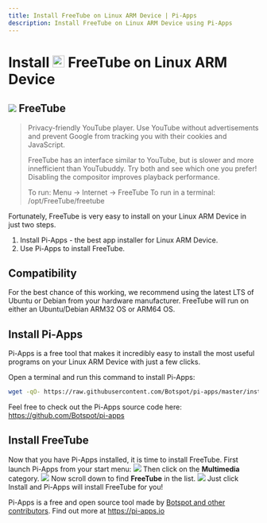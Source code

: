 ```yaml
---
title: Install FreeTube on Linux ARM Device | Pi-Apps
description: Install FreeTube on Linux ARM Device using Pi-Apps
---
```

<div class="simple-install-content content">

# Install <img src="/img/app-icons/FreeTube/icon-64.png" height=24> FreeTube on Linux ARM Device

## <img src="/img/app-icons/FreeTube/icon-64.png"> FreeTube
> Privacy-friendly YouTube player.
> Use YouTube without advertisements and prevent Google from tracking you with their cookies and JavaScript.
> 
> FreeTube has an interface similar to YouTube, but is slower and more innefficient than YouTubuddy. Try both and see which one you prefer!
> Disabling the compositor improves playback performance.
> 
> To run: Menu -> Internet -> FreeTube
> To run in a terminal: /opt/FreeTube/freetube

Fortunately, FreeTube is very easy to install on your Linux ARM Device in just two steps.
1. Install Pi-Apps - the best app installer for Linux ARM Device.
2. Use Pi-Apps to install FreeTube.
</div>
<div class="simple-install-content content">

## Compatibility
For the best chance of this working, we recommend using the latest LTS of Ubuntu or Debian from your hardware manufacturer.
FreeTube will run on either an Ubuntu/Debian ARM32 OS or ARM64 OS.
</div>
<div class="simple-install-content content">

## Install Pi-Apps

Pi-Apps is a free tool that makes it incredibly easy to install the most useful programs on your Linux ARM Device with just a few clicks.

Open a terminal and run this command to install Pi-Apps:
```bash
wget -qO- https://raw.githubusercontent.com/Botspot/pi-apps/master/install | bash
```
Feel free to check out the Pi-Apps source code here: https://github.com/Botspot/pi-apps
</div>
<div class="simple-install-content content">

## Install FreeTube

Now that you have Pi-Apps installed, it is time to install FreeTube.
First launch Pi-Apps from your start menu:
<img src="/img/start-menu.png">
Then click on the <b>Multimedia</b> category.
<img src="/img/category-selections/Multimedia.png">
Now scroll down to find <b>FreeTube</b> in the list.
<img src="/img/app-icons/FreeTube/app-selection.png">
Just click Install and Pi-Apps will install FreeTube for you!
</div>
<div class="simple-install-content content">

Pi-Apps is a free and open source tool made by [Botspot and other contributors](/about/#contributors). Find out more at https://pi-apps.io
</div>
